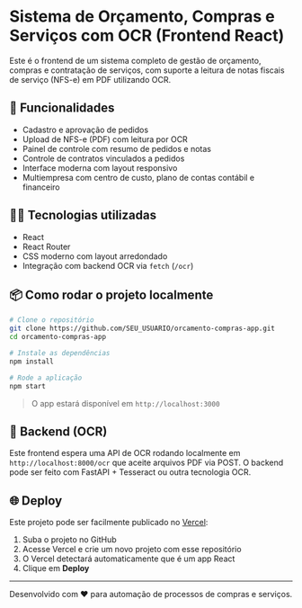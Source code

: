 
# Sistema de Orçamento, Compras e Serviços com OCR (Frontend React)

Este é o frontend de um sistema completo de gestão de orçamento, compras e contratação de serviços, com suporte a leitura de notas fiscais de serviço (NFS-e) em PDF utilizando OCR.

## 🚀 Funcionalidades

- Cadastro e aprovação de pedidos
- Upload de NFS-e (PDF) com leitura por OCR
- Painel de controle com resumo de pedidos e notas
- Controle de contratos vinculados a pedidos
- Interface moderna com layout responsivo
- Multiempresa com centro de custo, plano de contas contábil e financeiro

## 🧑‍💻 Tecnologias utilizadas

- React
- React Router
- CSS moderno com layout arredondado
- Integração com backend OCR via `fetch` (`/ocr`)

## 📦 Como rodar o projeto localmente

```bash
# Clone o repositório
git clone https://github.com/SEU_USUARIO/orcamento-compras-app.git
cd orcamento-compras-app

# Instale as dependências
npm install

# Rode a aplicação
npm start
```

> O app estará disponível em `http://localhost:3000`

## 🧠 Backend (OCR)

Este frontend espera uma API de OCR rodando localmente em `http://localhost:8000/ocr` que aceite arquivos PDF via POST. O backend pode ser feito com FastAPI + Tesseract ou outra tecnologia OCR.

## 🌐 Deploy

Este projeto pode ser facilmente publicado no [Vercel](https://vercel.com):

1. Suba o projeto no GitHub
2. Acesse Vercel e crie um novo projeto com esse repositório
3. O Vercel detectará automaticamente que é um app React
4. Clique em **Deploy**

---

Desenvolvido com ❤️ para automação de processos de compras e serviços.
